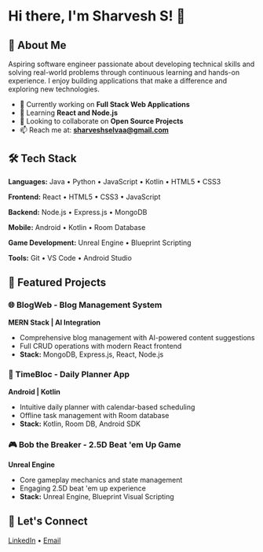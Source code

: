 # Hi there, I'm Sharvesh S! 👋

## 🚀 About Me

Aspiring software engineer passionate about developing technical skills and solving real-world problems through continuous learning and hands-on experience. I enjoy building applications that make a difference and exploring new technologies.

- 🔭 Currently working on **Full Stack Web Applications**
- 🌱 Learning **React and Node.js**
- 👯 Looking to collaborate on **Open Source Projects**
- 📫 Reach me at: **sharveshselvaa@gmail.com**

## 🛠️ Tech Stack

**Languages:** Java • Python • JavaScript • Kotlin • HTML5 • CSS3

**Frontend:** React • HTML5 • CSS3 • JavaScript

**Backend:** Node.js • Express.js • MongoDB

**Mobile:** Android • Kotlin • Room Database

**Game Development:** Unreal Engine • Blueprint Scripting

**Tools:** Git • VS Code • Android Studio

## 🎯 Featured Projects

### 🌐 BlogWeb - Blog Management System
**MERN Stack | AI Integration**
- Comprehensive blog management with AI-powered content suggestions
- Full CRUD operations with modern React frontend
- **Stack:** MongoDB, Express.js, React, Node.js

### 📱 TimeBloc - Daily Planner App
**Android | Kotlin**
- Intuitive daily planner with calendar-based scheduling
- Offline task management with Room database
- **Stack:** Kotlin, Room DB, Android SDK

### 🎮 Bob the Breaker - 2.5D Beat 'em Up Game
**Unreal Engine**
- Core gameplay mechanics and state management
- Engaging 2.5D beat 'em up experience
- **Stack:** Unreal Engine, Blueprint Visual Scripting


## 🤝 Let's Connect

[LinkedIn](https://www.linkedin.com/in/sharvesh-selvaraj-397b941ba/) • [Email](mailto:sharveshselvaa@gmail.com) 

